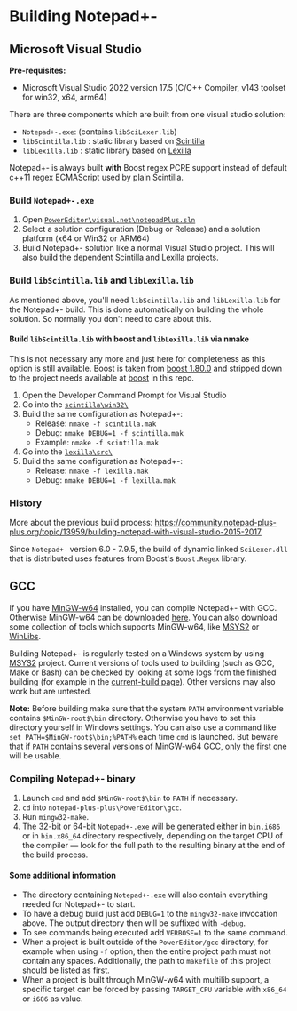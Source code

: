 # Building Notepad+-

## Microsoft Visual Studio

**Pre-requisites:**

- Microsoft Visual Studio 2022 version 17.5 (C/C++ Compiler, v143 toolset for win32, x64, arm64)

There are three components which are built from one visual studio solution:

- `Notepad+-.exe`: (contains `libSciLexer.lib`)
- `libScintilla.lib` : static library based on [Scintilla](https://www.scintilla.org/)
- `libLexilla.lib` : static library based on [Lexilla](https://www.scintilla.org/Lexilla.html)

Notepad+- is always built **with** Boost regex PCRE support instead of default c++11 regex ECMAScript used by plain Scintilla.

### Build `Notepad+-.exe`

 1. Open [`PowerEditor\visual.net\notepadPlus.sln`](https://github.com/notepad-plus-plus/notepad-plus-plus/blob/master/PowerEditor/visual.net/notepadPlus.sln)
 2. Select a solution configuration (Debug or Release) and a solution platform (x64 or Win32 or ARM64)
 3. Build Notepad+- solution like a normal Visual Studio project. This will also build the dependent Scintilla and Lexilla projects.

### Build `libScintilla.lib` and `libLexilla.lib`

As mentioned above, you'll need `libScintilla.lib` and `libLexilla.lib` for the Notepad+- build. This is done automatically on building the whole solution. So normally you don't need to care about this.

#### Build `libScintilla.lib` with boost and `libLexilla.lib` via nmake

This is not necessary any more and just here for completeness as this option is still available.
Boost is taken from [boost 1.80.0](https://www.boost.org/users/history/version_1_80_0.html) and stripped down to the project needs available at [boost](https://github.com/notepad-plus-plus/notepad-plus-plus/tree/master/boostregex/boost) in this repo.

1. Open the Developer Command Prompt for Visual Studio
2. Go into the [`scintilla\win32\`](https://github.com/notepad-plus-plus/notepad-plus-plus/blob/master/scintilla/win32/)
3. Build the same configuration as Notepad+-:
   - Release: `nmake -f scintilla.mak`
   - Debug: `nmake DEBUG=1 -f scintilla.mak`
   - Example:
   `nmake -f scintilla.mak`
4. Go into the [`lexilla\src\`](https://github.com/notepad-plus-plus/notepad-plus-plus/tree/master/lexilla/src/)
5. Build the same configuration as Notepad+-:
   - Release: `nmake -f lexilla.mak`
   - Debug: `nmake DEBUG=1 -f lexilla.mak`

### History

More about the previous build process: <https://community.notepad-plus-plus.org/topic/13959/building-notepad-with-visual-studio-2015-2017>

Since `Notepad+-` version 6.0 - 7.9.5, the build of dynamic linked `SciLexer.dll` that is distributed
uses features from Boost's `Boost.Regex` library.

## GCC

If you have [MinGW-w64](https://www.mingw-w64.org/) installed, you can compile Notepad+- with GCC. Otherwise MinGW-w64 can be downloaded [here](https://sourceforge.net/projects/mingw-w64/files/). You can also download some collection of tools which supports MinGW-w64, like [MSYS2](https://www.msys2.org/) or [WinLibs](https://winlibs.com/).

Building Notepad+- is regularly tested on a Windows system by using [MSYS2](https://www.msys2.org/) project. Current versions of tools used to building (such as GCC, Make or Bash) can be checked by looking at some logs from the finished building (for example in the [current-build page](https://ci.appveyor.com/project/donho/notepad-plus-plus)). Other versions may also work but are untested.

**Note:** Before building make sure that the system `PATH` environment variable contains `$MinGW-root$\bin` directory. Otherwise you have to set this directory yourself in Windows settings. You can also use a command like `set PATH=$MinGW-root$\bin;%PATH%` each time `cmd` is launched. But beware that if `PATH` contains several versions of MinGW-w64 GCC, only the first one will be usable.

### Compiling Notepad+- binary

1. Launch `cmd` and add `$MinGW-root$\bin` to `PATH` if necessary.
2. `cd` into `notepad-plus-plus\PowerEditor\gcc`.
3. Run `mingw32-make`.
4. The 32-bit or 64-bit `Notepad+-.exe` will be generated either in `bin.i686` or in `bin.x86_64` directory respectively, depending on the target CPU of the compiler — look for the full path to the resulting binary at the end of the build process.

#### Some additional information

- The directory containing `Notepad+-.exe` will also contain everything needed for Notepad+- to start.
- To have a debug build just add `DEBUG=1` to the `mingw32-make` invocation above. The output directory then will be suffixed with `-debug`.
- To see commands being executed add `VERBOSE=1` to the same command.
- When a project is built outside of the `PowerEditor/gcc` directory, for example when using `-f` option, then the entire project path must not contain any spaces. Additionally, the path to `makefile` of this project should be listed as first.
- When a project is built through MinGW-w64 with multilib support, a specific target can be forced by passing `TARGET_CPU` variable with `x86_64` or `i686` as value.
